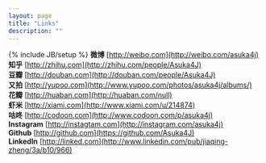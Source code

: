 ```yaml
---
layout: page
title: "Links"
description: ""
---
```

{% include JB/setup %}
**微博** [http://weibo.com](http://weibo.com/asuka4j)  
**知乎** [http://zhihu.com](http://zhihu.com/people/Asuka4J)  
**豆瓣** [http://douban.com](http://douban.com/people/Asuka4J)  
**又拍** [http://yupoo.com](http://www.yupoo.com/photos/asuka4j/albums/)  
**花瓣** [http://huaban.com](http://huaban.com/null)  
**虾米** [http://xiami.com](http://www.xiami.com/u/214874)  
**咕咚** [http://codoon.com](http://www.codoon.com/p/asuka4j)  
**Instagram** [http://instagtam.com](http://instagram.com/asuka4j)  
**Github** [http://github.com](https://github.com/Asuka4J)  
**LinkedIn** [http://linked.com](http://www.linkedin.com/pub/jiaqing-zheng/3a/b10/966)  
